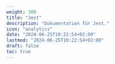 ```yaml
---
weight: 300
title: "Jest"
description: "Dokumentation für Jest."
icon: "analytics"
date: "2024-06-25T10:22:54+02:00"
lastmod: "2024-06-25T10:22:54+02:00"
draft: false
toc: true
---
```

